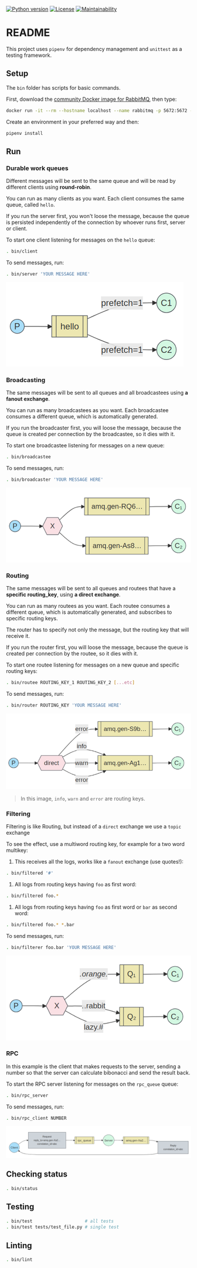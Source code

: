 [![Python version](https://badgen.net/badge/python/3.10/yellow)](Pipfile)
[![License](https://img.shields.io/github/license/octopusinvitro/bunny)](https://github.com/octopusinvitro/bunny/blob/main/LICENSE.md)
[![Maintainability](https://api.codeclimate.com/v1/badges/0252c4822ca6da42bc60/maintainability)](https://codeclimate.com/github/octopusinvitro/bunny/maintainability)


# README

This project uses `pipenv` for dependency management and `unittest` as a testing framework.


## Setup

The `bin` folder has scripts for basic commands.

First, download the [community Docker image for RabbitMQ](https://hub.docker.com/_/rabbitmq/), then type:

```sh
docker run -it --rm --hostname localhost --name rabbitmq -p 5672:5672 -p 15672:15672 rabbitmq:latest
```

Create an environment in your preferred way and then:

```sh
pipenv install
```


## Run

### Durable work queues

Different messages will be sent to the same queue and will be read by different clients using **round-robin**.

You can run as many clients as you want. Each client consumes the same queue, called `hello`.

If you run the server first, you won't loose the message, because the queue is persisted independently of the connection by whoever runs first, server or client.

To start one client listening for messages on the `hello` queue:

```sh
. bin/client
```

To send messages, run:

```sh
. bin/server 'YOUR MESSAGE HERE'
```

![Diagram of the work queues architecture](images/work-queues.png)


### Broadcasting

The same messages will be sent to all queues and all broadcastees using **a fanout exchange**.

You can run as many broadcastees as you want. Each broadcastee consumes a different queue, which is automatically generated.

If you run the broadcaster first, you will loose the message, because the queue is created per connection by the broadcastee, so it dies with it.

To start one broadcastee listening for messages on a new queue:

```sh
. bin/broadcastee
```

To send messages, run:

```sh
. bin/broadcaster 'YOUR MESSAGE HERE'
```

![Diagram of the broadcasting architecture](images/broadcasting.png)


### Routing

The same messages will be sent to all queues and routees that have a **specific routing_key**, using **a direct exchange**.

You can run as many routees as you want. Each routee consumes a different queue, which is automatically generated, and subscribes to specific routing keys.

The router has to specify not only the message, but the routing key that will receive it.

If you run the router first, you will loose the message, because the queue is created per connection by the routee, so it dies with it.

To start one routee listening for messages on a new queue and specific routing keys:

```sh
. bin/routee ROUTING_KEY_1 ROUTING_KEY_2 [...etc]
```

To send messages, run:

```sh
. bin/router ROUTING_KEY 'YOUR MESSAGE HERE'
```

![Diagram of the routing architecture](images/routing.png)
> In this image, `info`, `warn` and `error` are routing keys.


### Filtering

Filtering is like Routing, but instead of a `direct` exchange we use a `topic` exchange

To see the effect, use a multiword routing key, for example for a two word multikey:

1. This receives all the logs, works like a `fanout` exchange (use quotes!):

```sh
. bin/filtered '#'
```

1. All logs from routing keys having `foo` as first word:

```sh
. bin/filtered foo.*
```

1. All logs from routing keys having `foo` as first word or `bar` as second word:

```sh
. bin/filtered foo.* *.bar
```

To send messages, run:

```sh
. bin/filterer foo.bar 'YOUR MESSAGE HERE'
```

![Diagram of the filtering architecture](images/filtering.png)


### RPC

In this example is the client that makes requests to the server, sending a number so that the server can calculate bibonacci and send the result back.

To start the RPC server listening for messages on the `rpc_queue` queue:

```sh
. bin/rpc_server
```

To send messages, run:

```sh
. bin/rpc_client NUMBER
```

![Diagram of the rpc architecture](images/rpc.png)


## Checking status

```sh
. bin/status
```


## Testing

```sh
. bin/test                    # all tests
. bin/test tests/test_file.py # single test
```


## Linting

```sh
. bin/lint
```
